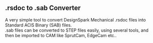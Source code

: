 .rsdoc to .sab Converter
------
A very simple tool to convert DesignSpark Mechanical .rsdoc files into Standard ACIS Binary (SAB) files.<br>
.sab files can be converted to STEP files easily, using several tools, and then be imported to CAM like SprutCam, EdgeCam etc..
